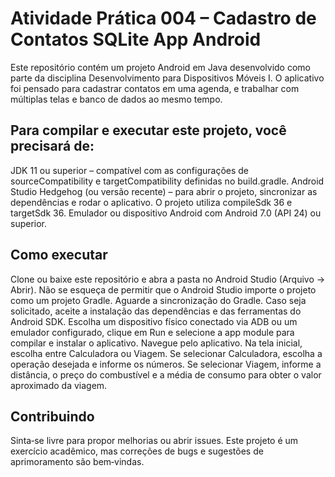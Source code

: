 # Atividade Prática 004 – Cadastro de Contatos SQLite App Android
Este repositório contém um projeto Android em Java desenvolvido como parte da disciplina Desenvolvimento para Dispositivos Móveis I. O aplicativo foi pensado para cadastrar contatos em uma agenda, e trabalhar com múltiplas telas e banco de dados ao mesmo tempo.

## Para compilar e executar este projeto, você precisará de:
JDK 11 ou superior – compatível com as configurações de sourceCompatibility e targetCompatibility definidas no build.gradle. Android Studio Hedgehog (ou versão recente) – para abrir o projeto, sincronizar as dependências e rodar o aplicativo. O projeto utiliza compileSdk 36 e targetSdk 36. Emulador ou dispositivo Android com Android 7.0 (API 24) ou superior.

## Como executar
Clone ou baixe este repositório e abra a pasta no Android Studio (Arquivo → Abrir). Não se esqueça de permitir que o Android Studio importe o projeto como um projeto Gradle. Aguarde a sincronização do Gradle. Caso seja solicitado, aceite a instalação das dependências e das ferramentas do Android SDK. Escolha um dispositivo físico conectado via ADB ou um emulador configurado, clique em Run e selecione a app module para compilar e instalar o aplicativo. Navegue pelo aplicativo. Na tela inicial, escolha entre Calculadora ou Viagem. Se selecionar Calculadora, escolha a operação desejada e informe os números. Se selecionar Viagem, informe a distância, o preço do combustível e a média de consumo para obter o valor aproximado da viagem.

## Contribuindo
Sinta‑se livre para propor melhorias ou abrir issues. Este projeto é um exercício acadêmico, mas correções de bugs e sugestões de aprimoramento são bem‑vindas.
